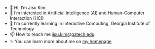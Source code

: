 - 👋 Hi, I’m Jisu Kim
- 👀 I’m interested in Artificial Intelligence (AI) and Human-Computer Interaction (HCI)
- 🌱 I’m currently learning in Interactive Computing, Georgia Institute of Technology
- 📫 How to reach me jisu.kim@gatech.edu
- ✨ You can learn more about me on [my homepage](https://jisulog.kim)

<!---
ddiddu/ddiddu is a ✨ special ✨ repository because its `README.md` (this file) appears on your GitHub profile.
You can click the Preview link to take a look at your changes.
--->
